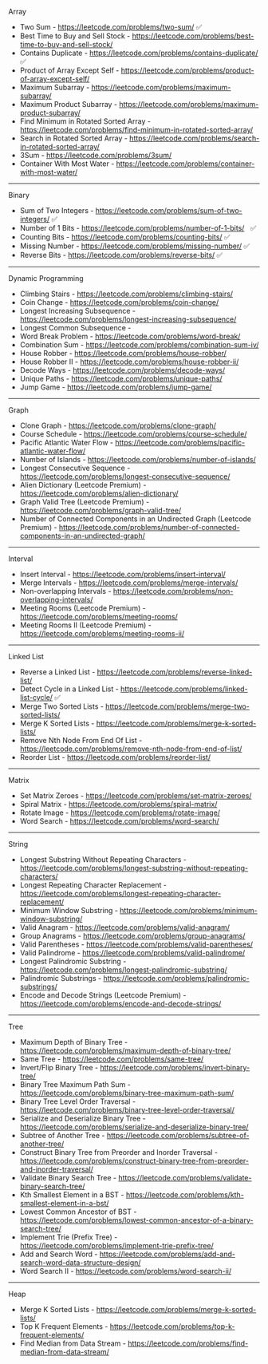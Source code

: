 Array

-   Two Sum - https://leetcode.com/problems/two-sum/ ✅
-   Best Time to Buy and Sell Stock - https://leetcode.com/problems/best-time-to-buy-and-sell-stock/
-   Contains Duplicate - https://leetcode.com/problems/contains-duplicate/ ✅
-   Product of Array Except Self - https://leetcode.com/problems/product-of-array-except-self/
-   Maximum Subarray - https://leetcode.com/problems/maximum-subarray/
-   Maximum Product Subarray - https://leetcode.com/problems/maximum-product-subarray/
-   Find Minimum in Rotated Sorted Array - https://leetcode.com/problems/find-minimum-in-rotated-sorted-array/
-   Search in Rotated Sorted Array - https://leetcode.com/problems/search-in-rotated-sorted-array/
-   3Sum - https://leetcode.com/problems/3sum/
-   Container With Most Water - https://leetcode.com/problems/container-with-most-water/

---

Binary

-   Sum of Two Integers - https://leetcode.com/problems/sum-of-two-integers/ ✅
-   Number of 1 Bits - https://leetcode.com/problems/number-of-1-bits/   ✅
-   Counting Bits - https://leetcode.com/problems/counting-bits/ ✅
-   Missing Number - https://leetcode.com/problems/missing-number/ ✅
-   Reverse Bits - https://leetcode.com/problems/reverse-bits/ ✅

---

Dynamic Programming

-   Climbing Stairs - https://leetcode.com/problems/climbing-stairs/
-   Coin Change - https://leetcode.com/problems/coin-change/
-   Longest Increasing Subsequence - https://leetcode.com/problems/longest-increasing-subsequence/
-   Longest Common Subsequence -
-   Word Break Problem - https://leetcode.com/problems/word-break/
-   Combination Sum - https://leetcode.com/problems/combination-sum-iv/
-   House Robber - https://leetcode.com/problems/house-robber/
-   House Robber II - https://leetcode.com/problems/house-robber-ii/
-   Decode Ways - https://leetcode.com/problems/decode-ways/
-   Unique Paths - https://leetcode.com/problems/unique-paths/
-   Jump Game - https://leetcode.com/problems/jump-game/

---

Graph

-   Clone Graph - https://leetcode.com/problems/clone-graph/
-   Course Schedule - https://leetcode.com/problems/course-schedule/
-   Pacific Atlantic Water Flow - https://leetcode.com/problems/pacific-atlantic-water-flow/
-   Number of Islands - https://leetcode.com/problems/number-of-islands/
-   Longest Consecutive Sequence - https://leetcode.com/problems/longest-consecutive-sequence/
-   Alien Dictionary (Leetcode Premium) - https://leetcode.com/problems/alien-dictionary/
-   Graph Valid Tree (Leetcode Premium) - https://leetcode.com/problems/graph-valid-tree/
-   Number of Connected Components in an Undirected Graph (Leetcode Premium) - https://leetcode.com/problems/number-of-connected-components-in-an-undirected-graph/

---

Interval

-   Insert Interval - https://leetcode.com/problems/insert-interval/
-   Merge Intervals - https://leetcode.com/problems/merge-intervals/
-   Non-overlapping Intervals - https://leetcode.com/problems/non-overlapping-intervals/
-   Meeting Rooms (Leetcode Premium) - https://leetcode.com/problems/meeting-rooms/
-   Meeting Rooms II (Leetcode Premium) - https://leetcode.com/problems/meeting-rooms-ii/

---

Linked List

-   Reverse a Linked List - https://leetcode.com/problems/reverse-linked-list/
-   Detect Cycle in a Linked List - https://leetcode.com/problems/linked-list-cycle/ ✅
-   Merge Two Sorted Lists - https://leetcode.com/problems/merge-two-sorted-lists/
-   Merge K Sorted Lists - https://leetcode.com/problems/merge-k-sorted-lists/
-   Remove Nth Node From End Of List - https://leetcode.com/problems/remove-nth-node-from-end-of-list/
-   Reorder List - https://leetcode.com/problems/reorder-list/

---

Matrix

-   Set Matrix Zeroes - https://leetcode.com/problems/set-matrix-zeroes/
-   Spiral Matrix - https://leetcode.com/problems/spiral-matrix/
-   Rotate Image - https://leetcode.com/problems/rotate-image/
-   Word Search - https://leetcode.com/problems/word-search/

---

String

-   Longest Substring Without Repeating Characters - https://leetcode.com/problems/longest-substring-without-repeating-characters/
-   Longest Repeating Character Replacement - https://leetcode.com/problems/longest-repeating-character-replacement/
-   Minimum Window Substring - https://leetcode.com/problems/minimum-window-substring/
-   Valid Anagram - https://leetcode.com/problems/valid-anagram/
-   Group Anagrams - https://leetcode.com/problems/group-anagrams/
-   Valid Parentheses - https://leetcode.com/problems/valid-parentheses/
-   Valid Palindrome - https://leetcode.com/problems/valid-palindrome/
-   Longest Palindromic Substring - https://leetcode.com/problems/longest-palindromic-substring/
-   Palindromic Substrings - https://leetcode.com/problems/palindromic-substrings/
-   Encode and Decode Strings (Leetcode Premium) - https://leetcode.com/problems/encode-and-decode-strings/

---

Tree

-   Maximum Depth of Binary Tree - https://leetcode.com/problems/maximum-depth-of-binary-tree/
-   Same Tree - https://leetcode.com/problems/same-tree/
-   Invert/Flip Binary Tree - https://leetcode.com/problems/invert-binary-tree/
-   Binary Tree Maximum Path Sum - https://leetcode.com/problems/binary-tree-maximum-path-sum/
-   Binary Tree Level Order Traversal - https://leetcode.com/problems/binary-tree-level-order-traversal/
-   Serialize and Deserialize Binary Tree - https://leetcode.com/problems/serialize-and-deserialize-binary-tree/
-   Subtree of Another Tree - https://leetcode.com/problems/subtree-of-another-tree/
-   Construct Binary Tree from Preorder and Inorder Traversal - https://leetcode.com/problems/construct-binary-tree-from-preorder-and-inorder-traversal/
-   Validate Binary Search Tree - https://leetcode.com/problems/validate-binary-search-tree/
-   Kth Smallest Element in a BST - https://leetcode.com/problems/kth-smallest-element-in-a-bst/
-   Lowest Common Ancestor of BST - https://leetcode.com/problems/lowest-common-ancestor-of-a-binary-search-tree/
-   Implement Trie (Prefix Tree) - https://leetcode.com/problems/implement-trie-prefix-tree/
-   Add and Search Word - https://leetcode.com/problems/add-and-search-word-data-structure-design/
-   Word Search II - https://leetcode.com/problems/word-search-ii/

---

Heap

-   Merge K Sorted Lists - https://leetcode.com/problems/merge-k-sorted-lists/
-   Top K Frequent Elements - https://leetcode.com/problems/top-k-frequent-elements/
-   Find Median from Data Stream - https://leetcode.com/problems/find-median-from-data-stream/
